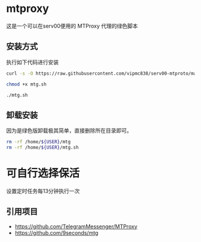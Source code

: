 
# mtproxy

这是一个可以在serv00便用的 MTProxy 代理的绿色脚本

## 安装方式

执行如下代码进行安装

```bash
curl -s -O https://raw.githubusercontent.com/vipmc838/serv00-mtproto/main/mtg

chmod +x mtg.sh

./mtg.sh
```

## 卸载安装

因为是绿色版卸载极其简单，直接删除所在目录即可。

```bash
rm -rf /home/${USER}/mtg
rm -rf /home/${USER}/mtg.sh
```

# 可自行选择保活

设置定时任务每13分钟执行一次


## 引用项目

- <https://github.com/TelegramMessenger/MTProxy>
- <https://github.com/9seconds/mtg>
